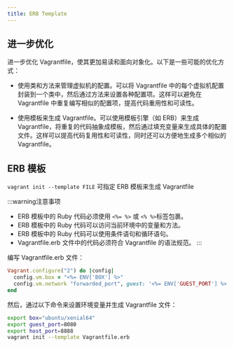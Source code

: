 ```yaml
---
title: ERB Template
---
```

## 进一步优化
进一步优化 Vagrantfile，使其更加易读和面向对象化。以下是一些可能的优化方式：

- 使用类和方法来管理虚拟机的配置。可以将 Vagrantfile 中的每个虚拟机配置封装到一个类中，然后通过方法来设置各种配置项。这样可以避免在 Vagrantfile 中重复编写相似的配置项，提高代码重用性和可读性。

- 使用模板来生成 Vagrantfile。可以使用模板引擎（如 ERB）来生成 Vagrantfile，将重复的代码抽象成模板，然后通过填充变量来生成具体的配置文件。这样可以提高代码复用性和可读性，同时还可以方便地生成多个相似的 Vagrantfile。

## ERB 模板
`vagrant init --template FILE` 可指定 ERB 模板来生成 Vagrantfile


:::warning注意事项
- ERB 模板中的 Ruby 代码必须使用 `<%= %>` 或 `<% %>`标签包裹。
- ERB 模板中的 Ruby 代码可以访问当前环境中的变量和方法。
- ERB 模板中的 Ruby 代码可以使用条件语句和循环语句。
- Vagrantfile.erb 文件中的代码必须符合 Vagrantfile 的语法规范。
:::


编写 Vagrantfile.erb 文件：

```ruby
Vagrant.configure("2") do |config|
  config.vm.box = "<%= ENV['BOX'] %>"
  config.vm.network "forwarded_port", guest: '<%= ENV['GUEST_PORT'] %>', host: '<%= ENV['HOST_PORT'] %>'
end
```
然后，通过以下命令来设置环境变量并生成 Vagrantfile 文件：

```bash
export box="ubuntu/xenial64"
export guest_port=8080
export host_port=8888
vagrant init --template Vagrantfile.erb
```
